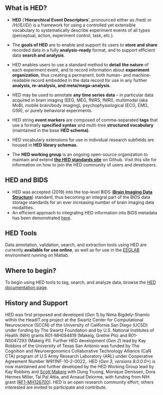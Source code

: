 
## What is HED?
- **HED** (‘**Hierarchical Event Descriptors**’, pronounced either as /hed/ or /H//E//D/) is a framework for using a controlled yet extensible vocabulary to systematically describe experiment events of all types (perceptual, action, experiment control, task, etc.).

- The **goals of HED** are to enable and support its users to **store and share** recorded data in a fully **analysis-ready** format, and to support efficient data **search and analysis**. 
- HED enables users to use a standard method to **detail** **the nature** of each experiment event, and to record information about **experiment organization**, thus creating a permanent, both human- and machine-readable record embedded in the data record for use in any further **analysis, re-analysis, and meta/mega-analysis**.
- HED may be used to annotate **any time series data** – in particular data acquired in brain imaging (EEG, MEG, fNIRS, fMRI), multimodal (aka MoBI, mobile brain/body imaging), psychophysiological (ECG, EMG, GSR), or purely behavioral experiments. 
- HED string **event markers** are composed of comma-separated **tags** that use a formally **specified syntax** and multi-tree **structured vocabulary** (maintained in the base **HED schema)**. 
- HED vocabulary extensions for use in individual research subfields are housed in **HED library schemas**.
- The **HED working group** is an ongoing open-source organization to maintain and extend [**the HED standards site**](https://github.com/hed-standard) on Github. Visit this site for information on how to join the HED community of users and developers.

## HED and BIDS

- HED was accepted (2019) into the top-level BIDS ([**Brain Imaging Data Structure**](http://bids.neuroimaging.io/)) standard, thus becoming an integral part of the BIDS data storage standards for an ever increasing number of brain imaging data modalities. 
- An efficient approach to integrating HED information into BIDS metadata has been demonstrated [here](https://hed-examples.readthedocs.io/en/latest/BidsAnnotationQuickstart.html#).

## HED Tools

Data annotation, validation, search, and extraction tools using HED are currently **available for use online**, as well as for use in the [EEGLAB](https://sccn.ucsd.edu/eeglab) environment running on Matlab.

## Where to begin?

To begin using HED tools to tag, search, and analyze data, browse the [HED documentation page](https://hed-examples.readthedocs.io/en/latest/index.html).

## History and Support 

HED was first proposed and developed (*Gen 1*) by Nima Bigdely-Shamlo within the HeadIT.org project at the Swartz Center for Computational Neuroscience (SCCN) of the University of California San Diego (UCSD) under funding by The Swartz Foundation and by U.S. National Institutes of Health (NIH) grants R01-MH084819 (Makeig, Grethe PIs) and R01-NS047293 (Makeig PI). Further HED development (*Gen 2*) lead by Kay Robbins of the University of Texas San Antonio was funded by The Cognition and Neuroergonomics Collaborative Technology Alliance (CaN CTA) program of U.S Army Research Laboratory (ARL) under Cooperative Agreement Number W911NF-10-2-0022,. HED (*Gen 3, versions 8.0.0.0+*) is now maintained and further developed by the HED Working Group lead by Kay Robbins and [Scott Makeig](http://smakeig@ucsd.edu/) with Dung Truong, Monique Denissen, Dora Hermes Miller, Tal Pal Attia, and Arnaud Delorme, with funding from NIH grant ([RF1-MH126700](https://public.era.nih.gov/grantfolder/viewCommonsStatus.era?applId=10480619&urlsignature=v1$27768473$1$cdf_MTDSKGTA2fESnRFNkygaGq9n5hhCVluTv6drBaP6ly3k2kFS267D1gX0PHR-KrenMa7iOCTh88cks7FyJvvaI9lW7GFl3BpqZfRolKZjmfnICECgp89D_9BUOCiyI8UDSiOZXsNnJb01GkxiJk4Eu-AIvUYDeU1VojxFaHlCgakC8sjX1b7tLLaIQqWxL_Ay0GMQZZzp7y3rkUi-8KFIOd5_6rxHRLx1wYM-ZYmWEKx5udF7W4HWODMxwF-D1_lhC24ET8R9MhRUJEWJ1v5zwkr-adsuRYHNNqVblP-HocHW3L8KhxL4JUf-xe5Rnmyu3wiUJnbLEWLmNwzc4g..)). HED is an open research community effort; others interested are invited to participate and contribute.
